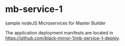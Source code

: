 # mb-service-1
sample nodeJS Microservices for Master Builder

The application deployment manifests are located in https://github.com/black-mirror-1/mb-service-1-deploy.
